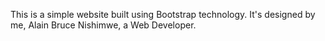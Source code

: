 This is a simple website built using Bootstrap technology. It's designed by me, Alain Bruce Nishimwe, a Web Developer. 